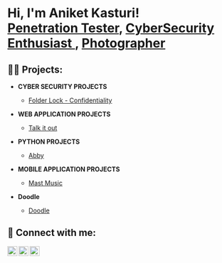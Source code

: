 <h1>Hi, I'm Aniket Kasturi! <br/><a href="https://github.com/Mr-Unencrypted-Soul">Penetration Tester</a>, <a href="https://www.linkedin.com/in/aniket-kasturi-4b783b1a4/">CyberSecurity Enthusiast </a>, <a href="https://www.instagram.com/42graphic.frames?igsh=MXVxbWQzeXE0MW9udA==">Photographer</a></h1>

<h2>👨‍💻 Projects:</h2>

- <b>CYBER SECURITY PROJECTS</b>
  - [Folder Lock - Confidentiality](https://github.com/Mr-Unencrypted-Soul/folderlock)

- <b> WEB APPLICATION PROJECTS</b>
  - [Talk it out](https://github.com/Mr-Unencrypted-Soul/talkitout) 

- <b>PYTHON PROJECTS</b>
  - [Abby](https://github.com/Mr-Unencrypted-Soul/abby)

- <b>MOBILE APPLICATION PROJECTS</b>
  - [Mast Music](https://github.com/Mr-Unencrypted-Soul/abby)

- <b>Doodle </b>
  - [Doodle](https://github.com/Mr-Unencrypted-Soul/doodle)



<h2> 🤳 Connect with me:</h2>

[<img align="left" alt="JoshMadakor | Twitter" width="22px" src="https://cdn.jsdelivr.net/npm/simple-icons@v3/icons/twitter.svg" />][twitter]
[<img align="left" alt="JoshMadakor | LinkedIn" width="22px" src="https://cdn.jsdelivr.net/npm/simple-icons@v3/icons/linkedin.svg" />][linkedin]
[<img align="left" alt="JoshMadakor | Instagram" width="22px" src="https://cdn.jsdelivr.net/npm/simple-icons@v3/icons/instagram.svg" />][instagram]

[twitter]: https://twitter.com/3ncrypTed_soul
[instagram]: https://www.instagram.com/42graphic.frames
[linkedin]: https://www.linkedin.com/in/aniket-kasturi-4b783b1a4/

